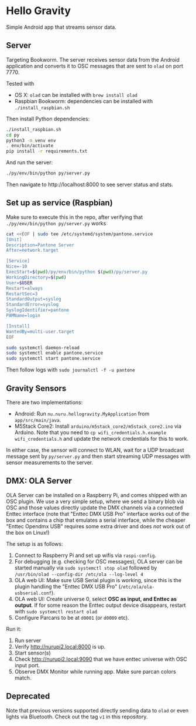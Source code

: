 # Hello Gravity

Simple Android app that streams sensor data.


## Server

Targeting Bookworm. The server receives sensor data from the Android application
and converts it to OSC messages that are sent to `olad` on port 7770.

Tested with

- OS X: `olad` can be installed with `brew install olad`
- Raspbian Bookworm: dependencies can be installed with `./install_raspbian.sh`

Then install Python dependencies:

```bash
./install_raspbian.sh
cd py
python3 -m venv env
. env/bin/activate
pip install -r requirements.txt
```

And run the server:

```bash
./py/env/bin/python py/server.py
```

Then navigate to http://localhost:8000 to see server status and stats.


## Set up as service (Raspbian)

Make sure to execute this in the repo, after verifying that
`./py/env/bin/python py/server.py` works

```bash
cat <<EOF | sudo tee /etc/systemd/system/pantone.service
[Unit]
Description=Pantone Server
After=network.target

[Service]
Nice=-10
ExecStart=$(pwd)/py/env/bin/python $(pwd)/py/server.py
WorkingDirectory=$(pwd)
User=$USER
Restart=always
RestartSec=3
StandardOutput=syslog
StandardError=syslog
SyslogIdentifier=pantone
PAMName=login

[Install]
WantedBy=multi-user.target
EOF

sudo systemctl daemon-reload
sudo systemctl enable pantone.service
sudo systemctl start pantone.service
```

Then follow logs with `sudo journalctl -f -u pantone`


## Gravity Sensors

There are two implementations:

- Android: Run `nu.nuru.hellogravity.MyApplication` from `app/src/main/java`.
- M5Stack Core2: Install `arduino/m5stack_core2/m5stack_core2.ino` via Arduino.
  Note that you need to `cp wifi_credentials.h.example wifi_credentials.h` and
  update the network credentials for this to work.

In either case, the sensor will connect to WLAN, wait for a UDP broadcast
message sent by `py/server.py` and then start streaming UDP messages with sensor
measurements to the server.


## DMX: OLA Server

OLA Server can be installed on a Raspberry Pi, and comes shipped with an OSC
plugin. We use a very simple setup, where we send a binary blob via OSC and
those values directly update the DMX channels via a connected Enttec interface
(note that "Enttec DMX USB Pro" interface works out of the box and contains a
chip that emulates a serial interface, while the cheaper "Enttec Opendmx USB"
requires some extra driver and does *not* work out of the box on Linux!)

The setup is as follows:

1. Connect to Raspberry Pi and set up wifis via `raspi-config`.
2. For debugging (e.g. checking for OSC messages), OLA server can be started
   manually via `sudo systemctl stop olad` followed by
   `/usr/bin/olad --config-dir /etc/ola --log-level 4`
3. OLA web UI: Make sure USB Serial plugin is working, since this is the plugin
   handling the "Enttec DMX USB Pro" (`/etc/ola/ola-usbserial.conf`).
4. OLA web UI: Create universe 0, select **OSC as input, and Enttec as output**.
   If for some reason the Enttec output device disappears, restart with
   `sudo systemctl restart olad`
5. Configure Parcans to be at `d0001` (or `d0009` etc).

Run it:

1. Run server
2. Verify http://nurupi2.local:8000 is up.
3. Start sensor(s)
4. Check http://nurupi2.local:9090 that we have enttec universe with OSC
   input port.
5. Observe DMX Monitor while running app. Make sure parcan colors match.


## Deprecated

Note that previous versions supported directly sending data to `olad` or even
lights via Bluetooth. Check out the tag `v1` in this repository.
